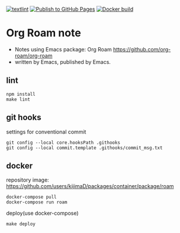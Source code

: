 [![textlint](https://github.com/kijimaD/roam/actions/workflows/lint.yml/badge.svg)](https://github.com/kijimaD/roam/actions/workflows/lint.yml)
[![Publish to GitHub Pages](https://github.com/kijimaD/roam/actions/workflows/publish.yml/badge.svg)](https://github.com/kijimaD/roam/actions/workflows/publish.yml)
[![Docker build](https://github.com/kijimaD/roam/actions/workflows/docker.yml/badge.svg)](https://github.com/kijimaD/roam/actions/workflows/docker.yml)

# Org Roam note

- Notes using Emacs package: Org Roam https://github.com/org-roam/org-roam
- written by Emacs, published by Emacs.

## lint
```shell
npm install
make lint
```

## git hooks
settings for conventional commit

```shell
git config --local core.hooksPath .githooks
git config --local commit.template .githooks/commit_msg.txt
```

## docker
repository image: https://github.com/users/kijimaD/packages/container/package/roam

```shell
docker-compose pull
docker-compose run roam
```

deploy(use docker-compose)
```shell
make deploy
```
